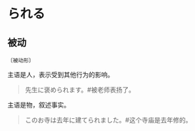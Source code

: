 # られる

## 被动

`〔被动形〕`

主语是人，表示受到其他行为的影响。

> 先生に褒められます。#被老师表扬了。

主语是物，叙述事实。

> このお寺は去年に建てられました。#这个寺庙是去年修的。
